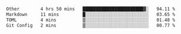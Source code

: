 <!--START_SECTION:waka-->

```txt
Other        4 hrs 50 mins   ███████████████████████▓░   94.11 %
Markdown     11 mins         █░░░░░░░░░░░░░░░░░░░░░░░░   03.65 %
TOML         4 mins          ▒░░░░░░░░░░░░░░░░░░░░░░░░   01.48 %
Git Config   2 mins          ▒░░░░░░░░░░░░░░░░░░░░░░░░   00.77 %
```

<!--END_SECTION:waka-->